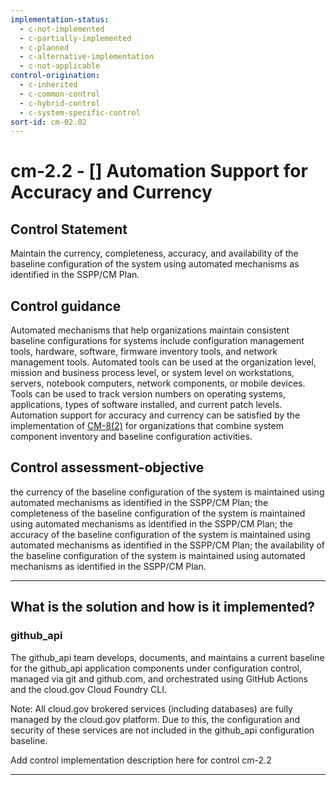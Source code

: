 ```yaml
---
implementation-status:
  - c-not-implemented
  - c-partially-implemented
  - c-planned
  - c-alternative-implementation
  - c-not-applicable
control-origination:
  - c-inherited
  - c-common-control
  - c-hybrid-control
  - c-system-specific-control
sort-id: cm-02.02
---
```


# cm-2.2 - \[\] Automation Support for Accuracy and Currency

## Control Statement

Maintain the currency, completeness, accuracy, and availability of the baseline configuration of the system using automated mechanisms as identified in the SSPP/CM Plan.

## Control guidance

Automated mechanisms that help organizations maintain consistent baseline configurations for systems include configuration management tools, hardware, software, firmware inventory tools, and network management tools. Automated tools can be used at the organization level, mission and business process level, or system level on workstations, servers, notebook computers, network components, or mobile devices. Tools can be used to track version numbers on operating systems, applications, types of software installed, and current patch levels. Automation support for accuracy and currency can be satisfied by the implementation of [CM-8(2)](#cm-8.2) for organizations that combine system component inventory and baseline configuration activities.

## Control assessment-objective

the currency of the baseline configuration of the system is maintained using automated mechanisms as identified in the SSPP/CM Plan;
the completeness of the baseline configuration of the system is maintained using automated mechanisms as identified in the SSPP/CM Plan;
the accuracy of the baseline configuration of the system is maintained using automated mechanisms as identified in the SSPP/CM Plan;
the availability of the baseline configuration of the system is maintained using automated mechanisms as identified in the SSPP/CM Plan.

______________________________________________________________________

## What is the solution and how is it implemented?

### github_api

The github_api team develops, documents, and maintains a current baseline for the github_api application
components under configuration control, managed via git and github.com, and orchestrated using GitHub Actions
and the cloud.gov Cloud Foundry CLI.

Note: All cloud.gov brokered services (including databases) are fully managed by the cloud.gov platform.
Due to this, the configuration and security of these services are not included in the github_api configuration baseline.


Add control implementation description here for control cm-2.2

______________________________________________________________________
